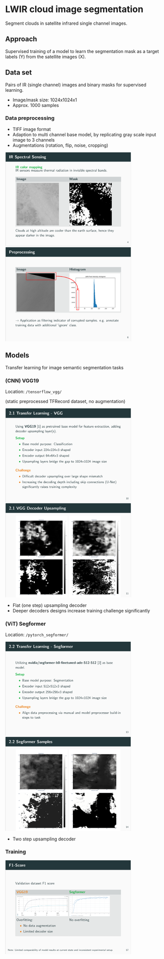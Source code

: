 # LWIR cloud image segmentation 

Segment clouds in satellite infrared single channel images.

## Approach 

Supervised training of a model to learn the segmentation mask as a target labels (Y) from the satellite images (X).

## Data set 

Pairs of IR (single channel) images and binary masks for supervised learning. 

- Image/mask size: 1024x1024x1 
- Approx. 1000 samples 

### Data preprocessing 

- TIFF image format 
- Adaption to multi channel base model, by replicating gray scale input image to 3 channels 
- Augmentations (rotation, flip, noise, cropping)

<img src="./docs/IR_color_mapping.png" alt="IR color mapping" width="400"/>
<img src="./docs/error_sample_histogram.png" alt="IR error sample intensity historgram" width="400"/>


## Models

Transfer learning for image semantic segmentation tasks

### (CNN) VGG19 

Location: <code>/tensorflow_vgg/</code>

(static preprocessed TFRecord dataset, no augmentation)

<img src="./docs/vgg_setup.png" alt="VGG19 setup" width="400"/>
<img src="./docs/vgg_rslts.png" alt="VGG19 results" width="400"/>

- Flat (one step) upsampling decoder 
- Deeper decoders designs increase training challenge significantly

### (ViT) Segformer 
Location: <code>/pytorch_segformer/</code>

<img src="./docs/segformer_setup.png" alt="segformer setup" width="400"/>
<img src="./docs/segformer_rslts.png" alt="segformer results" width="400"/>

- Two step upsampling decoder


### Training 
<img src="./docs/f_scores.png" alt="f-scores" width="400"/>


